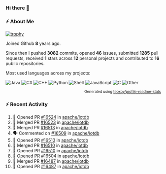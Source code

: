 ### Hi there 👋

### :zap: About Me

[![trophy](https://github-profile-trophy.vercel.app/?username=HTHou&theme=onedark)](https://github.com/ryo-ma/github-profile-trophy)
   
Joined Github **8** years ago.

Since then I pushed **3082** commits, opened **46** issues, submitted **1285** pull requests, received **1** stars across **12** personal projects and contributed to **16** public repositories.

Most used languages across my projects:

![Java](https://img.shields.io/static/v1?style=flat-square&label=%E2%A0%80&color=555&labelColor=%23b07219&message=Java%EF%B8%B188.7%25)
![C#](https://img.shields.io/static/v1?style=flat-square&label=%E2%A0%80&color=555&labelColor=%23178600&message=C%23%EF%B8%B13.8%25)
![C++](https://img.shields.io/static/v1?style=flat-square&label=%E2%A0%80&color=555&labelColor=%23f34b7d&message=C%2B%2B%EF%B8%B12.7%25)
![Python](https://img.shields.io/static/v1?style=flat-square&label=%E2%A0%80&color=555&labelColor=%233572A5&message=Python%EF%B8%B11.4%25)
![Shell](https://img.shields.io/static/v1?style=flat-square&label=%E2%A0%80&color=555&labelColor=%2389e051&message=Shell%EF%B8%B10.7%25)
![JavaScript](https://img.shields.io/static/v1?style=flat-square&label=%E2%A0%80&color=555&labelColor=%23f1e05a&message=JavaScript%EF%B8%B10.5%25)
![C](https://img.shields.io/static/v1?style=flat-square&label=%E2%A0%80&color=555&labelColor=%23555555&message=C%EF%B8%B10.4%25)
![Other](https://img.shields.io/static/v1?style=flat-square&label=%E2%A0%80&color=555&labelColor=%23ededed&message=Other%EF%B8%B11.5%25)

<p align="right"><sub>Generated using <a href="https://github.com/marketplace/actions/profile-readme-stats">teoxoy/profile-readme-stats</a></sub></p>


<!--![](https://github.com/HTHou/HTHou/blob/output/github-contribution-grid-snake.svg)-->

<!--![Haonan Hou's github stats](https://github-readme-stats.vercel.app/api?username=HTHou&count_private=true&show_icons=true&theme=onedark)-->

<!--![Haonan Hou's wakatime stats](https://github-readme-stats.vercel.app/api/wakatime?username=HTHou&layout=compact&theme=onedark)-->

<!--![Top Langs](https://github-readme-stats.vercel.app/api/top-langs/?username=HTHou&theme=onedark&layout=compact)-->

### :zap: Recent Activity
<!--START_SECTION:activity-->
1. 💪 Opened PR [#16524](https://github.com/apache/iotdb/pull/16524) in [apache/iotdb](https://github.com/apache/iotdb)
2. 🎉 Merged PR [#16523](https://github.com/apache/iotdb/pull/16523) in [apache/iotdb](https://github.com/apache/iotdb)
3. 🎉 Merged PR [#16513](https://github.com/apache/iotdb/pull/16513) in [apache/iotdb](https://github.com/apache/iotdb)
4. 🗣 Commented on [#16509](https://github.com/apache/iotdb/issues/16509#issuecomment-3344641834) in [apache/iotdb](https://github.com/apache/iotdb)
5. 💪 Opened PR [#16513](https://github.com/apache/iotdb/pull/16513) in [apache/iotdb](https://github.com/apache/iotdb)
6. 🎉 Merged PR [#16510](https://github.com/apache/iotdb/pull/16510) in [apache/iotdb](https://github.com/apache/iotdb)
7. 💪 Opened PR [#16510](https://github.com/apache/iotdb/pull/16510) in [apache/iotdb](https://github.com/apache/iotdb)
8. 💪 Opened PR [#16504](https://github.com/apache/iotdb/pull/16504) in [apache/iotdb](https://github.com/apache/iotdb)
9. 🎉 Merged PR [#16487](https://github.com/apache/iotdb/pull/16487) in [apache/iotdb](https://github.com/apache/iotdb)
10. 💪 Opened PR [#16487](https://github.com/apache/iotdb/pull/16487) in [apache/iotdb](https://github.com/apache/iotdb)
<!--END_SECTION:activity-->

<!--
**HTHou/HTHou** is a ✨ _special_ ✨ repository because its `README.md` (this file) appears on your GitHub profile.

Here are some ideas to get you started:

- 🔭 I’m currently working on ...
- 🌱 I’m currently learning ...
- 👯 I’m looking to collaborate on ...
- 🤔 I’m looking for help with ...
- 💬 Ask me about ...
- 📫 How to reach me: ...
- 😄 Pronouns: ...
- ⚡ Fun fact: ...
-->

